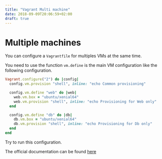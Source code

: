 ```yaml
---
title: "Vagrant Multi machine"
date: 2018-09-09T20:06:59+02:00
draft: true
---
```


# Multiple machines

You can configure a `Vagrantfile` for multiples VMs at the same time.  


You need to use the function `vm.define` is the main VM configuration like the following configuration.
```ruby
Vagrant.configure("2") do |config|
  config.vm.provision "shell", inline: "echo Common provisioning"

  config.vm.define "web" do |web|
    web.vm.box = "ubuntu/xenial64"
    web.vm.provision "shell", inline: "echo Provisioning for Web only"
  end

  config.vm.define "db" do |db|
    db.vm.box = "ubuntu/xenial64"
    db.vm.provision "shell", inline: "echo Provisioning for Db only"
  end
end
```

Try to run this configuration.


The official documentation can be found [here](https://www.vagrantup.com/docs/multi-machine/)